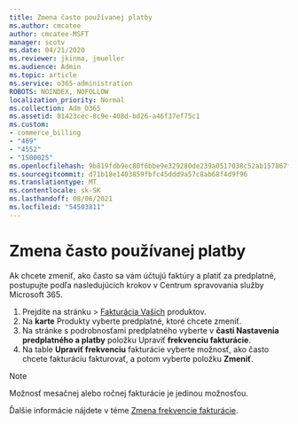 ```yaml
---
title: Zmena často používanej platby
ms.author: cmcatee
author: cmcatee-MSFT
manager: scotv
ms.date: 04/21/2020
ms.reviewer: jkinma, jmueller
ms.audience: Admin
ms.topic: article
ms.service: o365-administration
ROBOTS: NOINDEX, NOFOLLOW
localization_priority: Normal
ms.collection: Adm_O365
ms.assetid: 81423cec-8c9e-408d-bd26-a46f37ef75c1
ms.custom:
- commerce_billing
- "469"
- "4552"
- "1500025"
ms.openlocfilehash: 9b819fdb9ec80f6bbe9e329280de239a0517038c52ab157867f3065505acca90
ms.sourcegitcommit: d71b18e1403859fbfc45ddd9a57c8ab68f4d9f96
ms.translationtype: MT
ms.contentlocale: sk-SK
ms.lasthandoff: 08/06/2021
ms.locfileid: "54503811"
---
```

# <a name="change-how-often-you-pay"></a>Zmena často používanej platby

Ak chcete zmeniť, ako často sa vám účtujú faktúry a platiť za predplatné, postupujte podľa nasledujúcich krokov v Centrum spravovania služby Microsoft 365.

1. Prejdite na stránku  >  [Fakturácia Vašich](https://go.microsoft.com/fwlink/p/?linkid=842054) produktov.
2. Na **karte** Produkty vyberte predplatné, ktoré chcete zmeniť.
3. Na stránke s podrobnosťami predplatného vyberte v **časti Nastavenia predplatného a platby** položku Upraviť **frekvenciu fakturácie**.
4. Na table **Upraviť frekvenciu** fakturácie vyberte možnosť, ako často chcete fakturáciu fakturovať, a potom vyberte položku **Zmeniť**.

> [!NOTE]
> Možnosť mesačnej alebo ročnej fakturácie je jedinou možnosťou.

Ďalšie informácie nájdete v téme [Zmena frekvencie fakturácie](/microsoft-365/commerce/billing-and-payments/change-payment-frequency).